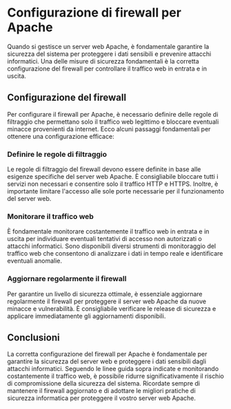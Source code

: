 # Configurazione di firewall per Apache

Quando si gestisce un server web Apache, è fondamentale garantire la sicurezza del sistema per proteggere i dati sensibili e prevenire attacchi informatici. Una delle misure di sicurezza fondamentali è la corretta configurazione del firewall per controllare il traffico web in entrata e in uscita.

## Configurazione del firewall

Per configurare il firewall per Apache, è necessario definire delle regole di filtraggio che permettano solo il traffico web legittimo e bloccare eventuali minacce provenienti da internet. Ecco alcuni passaggi fondamentali per ottenere una configurazione efficace:

### Definire le regole di filtraggio

Le regole di filtraggio del firewall devono essere definite in base alle esigenze specifiche del server web Apache. È consigliabile bloccare tutti i servizi non necessari e consentire solo il traffico HTTP e HTTPS. Inoltre, è importante limitare l'accesso alle sole porte necessarie per il funzionamento del server web.

### Monitorare il traffico web

È fondamentale monitorare costantemente il traffico web in entrata e in uscita per individuare eventuali tentativi di accesso non autorizzati o attacchi informatici. Sono disponibili diversi strumenti di monitoraggio del traffico web che consentono di analizzare i dati in tempo reale e identificare eventuali anomalie.

### Aggiornare regolarmente il firewall

Per garantire un livello di sicurezza ottimale, è essenziale aggiornare regolarmente il firewall per proteggere il server web Apache da nuove minacce e vulnerabilità. È consigliabile verificare le release di sicurezza e applicare immediatamente gli aggiornamenti disponibili.

## Conclusioni

La corretta configurazione del firewall per Apache è fondamentale per garantire la sicurezza del server web e proteggere i dati sensibili dagli attacchi informatici. Seguendo le linee guida sopra indicate e monitorando costantemente il traffico web, è possibile ridurre significativamente il rischio di compromissione della sicurezza del sistema. Ricordate sempre di mantenere il firewall aggiornato e di adottare le migliori pratiche di sicurezza informatica per proteggere il vostro server web Apache.